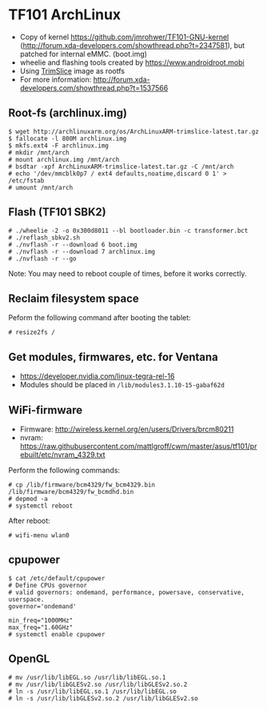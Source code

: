 TF101 ArchLinux
==================

* Copy of kernel https://github.com/jmrohwer/TF101-GNU-kernel (http://forum.xda-developers.com/showthread.php?t=2347581), but patched for internal eMMC. (boot.img)
* wheelie and flashing tools created by https://www.androidroot.mobi
* Using [TrimSlice](http://archlinuxarm.org/platforms/armv7/nvidia/trimslice) image as rootfs
* For more information: http://forum.xda-developers.com/showthread.php?t=1537566

Root-fs (archlinux.img)
-----------

    $ wget http://archlinuxarm.org/os/ArchLinuxARM-trimslice-latest.tar.gz
    $ fallocate -l 800M archlinux.img
    $ mkfs.ext4 -F archlinux.img
    # mkdir /mnt/arch
    # mount archlinux.img /mnt/arch
    # bsdtar -xpf ArchLinuxARM-trimslice-latest.tar.gz -C /mnt/arch
    # echo '/dev/mmcblk0p7 / ext4 defaults,noatime,discard 0 1' > /etc/fstab
    # umount /mnt/arch

Flash (TF101 SBK2)
-----------

    # ./wheelie -2 -o 0x300d8011 --bl bootloader.bin -c transformer.bct
    # ./reflash_sbkv2.sh
    # ./nvflash -r --download 6 boot.img
    # ./nvflash -r --download 7 archlinux.img
    # ./nvflash -r --go

Note: You may need to reboot couple of times, before it works correctly.

Reclaim filesystem space
-----------
Peform the following command after booting the tablet:

    # resize2fs /

Get modules, firmwares, etc. for Ventana
-----------
* https://developer.nvidia.com/linux-tegra-rel-16
* Modules should be placed in `/lib/modules3.1.10-15-gabaf62d`

WiFi-firmware
-----------
* Firmware: http://wireless.kernel.org/en/users/Drivers/brcm80211
* nvram: https://raw.githubusercontent.com/mattlgroff/cwm/master/asus/tf101/prebuilt/etc/nvram_4329.txt

Perform the following commands:

    # cp /lib/firmware/bcm4329/fw_bcm4329.bin /lib/firmware/bcm4329/fw_bcmdhd.bin
    # depmod -a
    # systemctl reboot
    
After reboot:

    # wifi-menu wlan0
    
cpupower
-----------

    $ cat /etc/default/cpupower
    # Define CPUs governor
    # valid governors: ondemand, performance, powersave, conservative, userspace.
    governor='ondemand'

    min_freq="1000MHz"
    max_freq="1.60GHz"
    # systemctl enable cpupower

OpenGL
-----------
    
    # mv /usr/lib/libEGL.so /usr/lib/libEGL.so.1
    # mv /usr/lib/libGLESv2.so /usr/lib/libGLESv2.so.2
    # ln -s /usr/lib/libEGL.so.1 /usr/lib/libEGL.so
    # ln -s /usr/lib/libGLESv2.so.2 /usr/lib/libGLESv2.so
